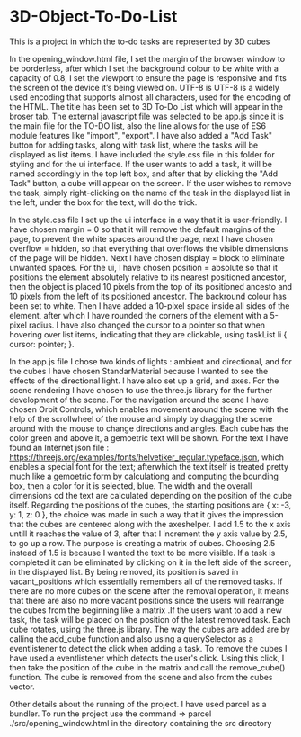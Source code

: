 # 3D-Object-To-Do-List
  This is a project in which the to-do tasks are represented by 3D cubes 

  In the opening_window.html file, I set the margin of the browser window to be borderless, after which I set the background colour to be white with a capacity of 0.8, I set the viewport to ensure the page is responsive and fits the screen of the device it’s being viewed on. UTF-8 is UTF-8 is a widely used encoding that supports almost all characters, used for the encoding of the HTML. The title has been set to 3D To-Do List which will appear in the broser tab. The external javascript file was selected to be app.js since it is the main file for the TO-DO list, also the line <script src="./app.js" type="module"></script> allows for the use of ES6 module features like "import", "export". I have also added a "Add Task" button for adding tasks, along with task list, where the tasks will be displayed as list items. I have included the style.css file in this folder for styling and for the ui interface. If the user wants to add a task, it will be named accordingly in the top left box, and after that by clicking the "Add Task" button, a cube will appear on the screen. If the user wishes to remove the task, simply right-clicking on the name of the task in the displayed list in the left, under the box for the text, will do the trick.

  In the style.css file I set up the ui interface in a way that it is user-friendly. I have chosen margin = 0 so that it will remove the default margins of the page, to prevent the white spaces around the page, next I have chosen  overflow = hidden, so that everything that overflows the visible dimensions of the page will be hidden. Next I have chosen display = block to eliminate unwanted spaces. For the ui, I have chosen position = absolute so that it positions the element absolutely relative to its nearest positioned ancestor, then the object is placed 10 pixels from the top of its positioned ancesto and 10 pixels from the left of its positioned ancestor. The backround colour has been set to white. Then I have added a 10-pixel space inside all sides of the element, after which I have rounded the corners of the element with a 5-pixel radius. I have also changed the cursor to a pointer so that  when hovering over list items, indicating that they are clickable, using taskList li { cursor: pointer; }.

  In the app.js file I chose two kinds of lights : ambient and directional, and for the cubes I have chosen StandarMaterial because I wanted to see the effects of the directional light. I have also set up a grid, and axes. For the scene rendering I have chosen to use the three.js library for the further development of the scene. For the navigation around the scene I have chosen Orbit Controls, which enables movement around the scene with the help of the scrollwheel of the mouse and simply by dragging the scene around with the mouse to change directions and angles. Each cube has the color green and above it, a gemoetric text will be shown. For the text I have found an Internet json file : https://threejs.org/examples/fonts/helvetiker_regular.typeface.json,  which enables a special font for the text; afterwhich the text itself is treated pretty much like a gemoetric form by calculationg and computing the bounding box, then a color for it is selected, blue. The width and the overall dimensions od the text are calculated depending on the position of the cube itself. Regarding the positions of the cubes, the starting positions are { x: -3, y: 1, z: 0 }, the choice was made in such a way that it gives the impression that the cubes are centered along with the axeshelper. I add 1.5 to the x axis untill it reaches the value of 3, after that I increment the y axis value by 2.5, to go up a row. The purpose is creating a matrix of cubes. Choosing 2.5 instead of 1.5 is because I wanted the text to be more visible. If a task is completed it can be eliminated by clicking on it in the left side of the screen, in the displayed list. By being removed, its position is saved in vacant_positions which essentially remembers all of the removed tasks. If there are no more cubes on the scene after the removal operation,  it means that there are also no more vacant positions since the users will rearrange the cubes from the beginning like a matrix .If the users want to add a new task, the task will be placed on the position of the latest removed task. Each cube rotates, using the three.js library. The way the cubes are added are by calling the add_cube function and also using a querySelector as a eventlistener to detect the click when adding a task. To remove the cubes I have used a eventlistener which detects the user's click. Using this click, I then take the position of the cube in the matrix and call the remove_cube() function. The cube is removed from the scene and also from the cubes vector.

  Other details about the running of the project. I have used parcel as a bundler. To run the project use the command => parcel ./src/opening_window.html in the directory containing the src directory
